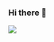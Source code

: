 ### Hi there 👋

<!--
**CrazyMrYan/CrazyMrYan** is a ✨ _special_ ✨ repository because its `README.md` (this file) appears on your GitHub profile.

Here are some ideas to get you started:

- 🔭 I’m currently working on ...
- 🌱 I’m currently learning ...
- 👯 I’m looking to collaborate on ...
- 🤔 I’m looking for help with ...
- 💬 Ask me about ...
- 📫 How to reach me: ...
- 😄 Pronouns: ...
- ⚡ Fun fact: ...
-->
[![](https://github-readme-stats.vercel.app/api?username=CrazyMrYan&count_private=true&show_icons=true&theme=dracula&include_all_commits=true)](https://github.com/anuraghazra/github-readme-stats)
